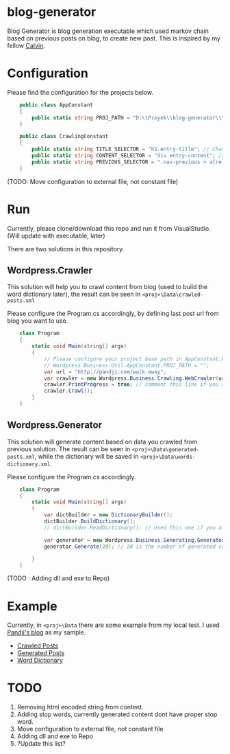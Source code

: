 # blog-generator
Blog Generator is blog generation executable which used markov chain based on previous posts on blog, to create new post. This is inspired by my fellow [Calvin](https://github.com/calvinsadewa/poem_generator).

# Configuration

Please find the configuration for the projects below.
```C#
    public class AppConstant
    {
        public static string PROJ_PATH = "D:\\Proyek\\blog-generator\\"; // Change it to your project location (ending with\\) 
    }

    public class CrawlingConstant
    {
        public static string TITLE_SELECTOR = "h1.entry-title"; // Change it to the selector of html element contained title
        public static string CONTENT_SELECTOR = "div.entry-content"; // Change it to the selector of html element contained main content
        public static string PREVIOUS_SELECTOR = ".nav-previous > a[rel=\"prev\"]"; // Change it to the selector of html element contained previous post
    }
```
(TODO: Move configuration to external file, not constant file)

# Run
Currently, please clone/download this repo and run it from VisualStudio. (Will update with executable, later)

There are two solutions in this repository.

## Wordpress.Crawler
This solution will help you to crawl content from blog (used to build the word dictionary later), the result can be seen in `<proj>\Data\crawled-posts.xml`

Please configure the Program.cs accordingly, by defining last post url from blog you want to use.
```C#
    class Program
    {
        static void Main(string[] args)
        {
            // Please configure your project base path in AppConstant.PROJ_PATH, uncomment below config
            // Wordpress.Business.Util.AppConstant.PROJ_PATH = "";
            var url = "http://pandji.com/walk-away";
            var crawler = new Wordpress.Business.Crawling.WebCrawler(url); // you can define crawled limit by adding second parameter in this constructor, if not defined, the default limit is 100
            crawler.PrintProgress = true; // comment this line if you dont want to print the progress
            crawler.Crawl();
        }
    }

```

## Wordpress.Generator
This solution will generate content based on data you crawled from previous solution. The result can be seen in `<proj>\Data\generated-posts.xml`, while the dictionary will be saved in `<proj>\Data\words-dictionary.xml`.

Please configure the Program.cs accordingly.
```C#
    class Program
    {
        static void Main(string[] args)
        {
            var dictBuilder = new DictionaryBuilder();
            dictBuilder.BuildDictionary();
            // dictBuilder.ReadDictionary(); // Used this one if you already build the dictionary, which you can check in GeneratingConstant.DICT_PATH xml

            var generator = new Wordpress.Business.Generating.Generator(dictBuilder.Dictionary); // you can set the content size by adding param in this constructor, currently the default content size is 200 word.
            generator.Generate(20); // 20 is the number of generated content

        }
    }
```
(TODO : Adding dll and exe to Repo)

# Example
Currently, in `<proj>\Data` there are some example from my local test. I used [Pandji's blog](http://pandji.com) as my sample. 
- [Crawled Posts](Data/crawled-posts.example.xml)
- [Generated Posts](Data/generated-posts.example.xml)
- [Word Dictionary](Data/words-dictionary.example.xml)

# TODO
1. Removing html encoded string from content.
2. Adding stop words, currently generated content dont have proper stop word.
3. Move configuration to external file, not constant file
4. Adding dll and exe to Repo
5. ?Update this list?
